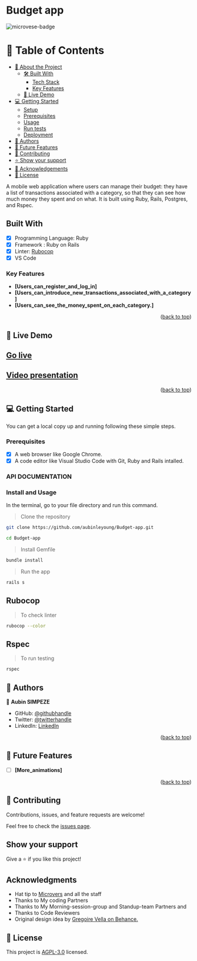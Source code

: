 # Budget app

![microvese-badge](https://img.shields.io/badge/Microverse-blueviolet)

# 📗 Table of Contents

- [📖 About the Project](#about-project)
  - [🛠 Built With](#built-with)
    - [Tech Stack](#Tech_Stack)
    - [Key Features](#key-features)
  - [🚀 Live Demo](#live-demo)
- [💻 Getting Started](#getting-started)
  - [Setup](#setup)
  - [Prerequisites](#prerequisites)
  - [Usage](#usage)
  - [Run tests](#run-tests)
  - [Deployment](#triangular_flag_on_post-deployment)
- [👥 Authors](#authors)
- [🔭 Future Features](#future-features)
- [🤝 Contributing](#contributing)
- [⭐️ Show your support](#support)
- [🙏 Acknowledgements](#acknowledgements)
- [📝 License](#license)


A mobile web application where users can manage their budget: they have a list of transactions associated with a category, so that they can see how much money they spent and on what. It is built using Ruby, Rails, Postgres, and Rspec.

## Built With

- [x] Programming Language: Ruby
- [x] Framework : Ruby on Rails
- [x] Linter: [Rubocop](https://rubocop.org/)
- [x] VS Code

<!-- Features -->

### Key Features <a name="key-features"></a>

- **[Users_can_register_and_log_in]**
- **[Users_can_introduce_new_transactions_associated_with_a_category]**
- **[Users_can_see_the_money_spent_on_each_category.]**


<p align="right">(<a href="#readme-top">back to top</a>)</p>

<!-- LIVE DEMO -->

## 🚀 Live Demo <a name="live-demo"></a>


## [Go live](https://smart-budget-x8t8.onrender.com)

## [Video presentation](https://www.loom.com/share/82903ae28e884938a06730bc56859891)

<p align="right">(<a href="#readme-top">back to top</a>)</p>


<!-- GETTING STARTED -->

## 💻 Getting Started <a name="getting-started"></a>

You can get a local copy up and running following these simple steps.

### Prerequisites

- [x] A web browser like Google Chrome.
- [x] A code editor like Visual Studio Code with Git, Ruby and Rails intalled.

### API DOCUMENTATION



### Install and Usage

In the terminal, go to your file directory and run this command.

> Clone the repository

```bash
git clone https://github.com/aubinleyoung/Budget-app.git
```

```bash
cd Budget-app
```

> Install Gemfile

```bash
bundle install
```

> Run the app

```bash
rails s
```

## Rubocop

> To check linter

```bash
rubocop --color
```

## Rspec

> To run testing

```bash
rspec
```

## 👥 Authors <a name="authors"></a>

👤 **Aubin SIMPEZE**

- GitHub: [@githubhandle](https://github.com/aubinleyoung)
- Twitter: [@twitterhandle](https://twitter.com/Aubin_Simpeze)
- LinkedIn: [LinkedIn](https://www.linkedin.com/in/aubin-simpeze/)

<p align="right">(<a href="#readme-top">back to top</a>)</p>

<!-- FUTURE FEATURES -->

## 🔭 Future Features <a name="future-features"></a>


- [ ] **[More_animations]**


<p align="right">(<a href="#readme-top">back to top</a>)</p>

## 🤝 Contributing

Contributions, issues, and feature requests are welcome!

Feel free to check the [issues page](https://github.com/aubinleyoung/Budget-app/issues).

## Show your support

Give a ⭐️ if you like this project!

## Acknowledgments

- Hat tip to [Microvers](https://www.microverse.org/)  and all the staff
- Thanks to My coding Partners 
- Thanks to My Morning-session-group and Standup-team Partners and
- Thanks to Code Reviewers
- Original design idea by [Gregoire Vella on Behance.](https://www.behance.net/gregoirevella)

## 📝 License

This project is [AGPL-3.0](./LICENSE) licensed.
